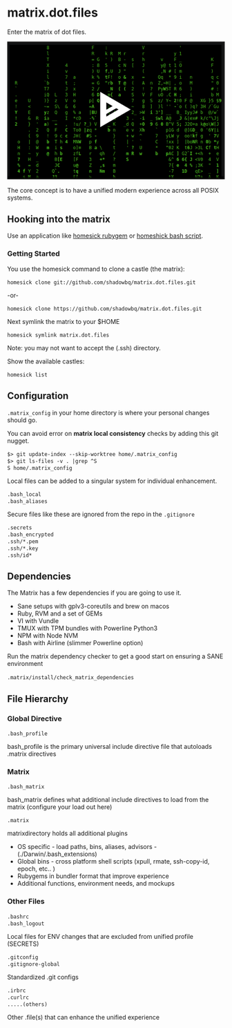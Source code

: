 # matrix.dot.files

Enter the matrix of dot files. 

[![asciicast](docs/matrix_asciinema.png)](https://asciinema.org/a/9scvu667GH2hCvO1aAlPl1cww?autoplay=1)

The core concept is to have a unified modern experience across all POSIX systems.

## Hooking into the matrix

Use an application like [homesick rubygem](https://github.com/technicalpickles/homesick) or [homeshick bash script](https://github.com/andsens/homeshick).

### Getting Started

You use the homesick command to clone a castle (the matrix):

```shell
homesick clone git://github.com/shadowbq/matrix.dot.files.git
```

-or-

```shell
homesick clone https://github.com/shadowbq/matrix.dot.files.git
```

Next symlink the matrix to your $HOME

```shell
homesick symlink matrix.dot.files
```

Note: you may not want to accept the (.ssh) directory.

Show the available castles:

```shell
homesick list
```

## Configuration

`.matrix_config` in your home directory is where your personal changes should go.

You can avoid error on **matrix local consistency** checks by adding this git nugget.

```shell
$> git update-index --skip-worktree home/.matrix_config
$> git ls-files -v . |grep ^S
S home/.matrix_config
```

Local files can be added to a singular system for individual enhancement.

```shell
.bash_local
.bash_aliases
```

Secure files like these are ignored from the repo in the `.gitignore`

```shell
.secrets
.bash_encrypted
.ssh/*.pem
.ssh/*.key
.ssh/id*
```

## Dependencies

The Matrix has a few dependencies if you are going to use it.

* Sane setups with gplv3-coreutils and brew on macos
* Ruby, RVM and a set of GEMs
* VI with Vundle 
* TMUX with TPM bundles with Powerline Python3
* NPM with Node NVM
* Bash with Airline (slimmer Powerline option)

Run the matrix dependency checker to get a good start on ensuring a SANE environment

`.matrix/install/check_matrix_dependencies`


## File Hierarchy

### Global Directive

```shell
.bash_profile
```

bash_profile is the primary universal include directive file that autoloads .matrix directives 

### Matrix

```shell
.bash_matrix
```

bash_matrix defines what additional include directives to load from the matrix (configure your load out here)

```shell
.matrix
```

matrixdirectory holds all additional plugins 

* OS specific - load paths, bins, aliases, advisors
              - (./Darwin/.bash_extensions)
* Global bins - cross platform shell scripts (xpull, rmate, ssh-copy-id, epoch, etc.. )
* Rubygems in bundler format that improve experience
* Additional functions, environment needs, and mockups

### Other Files

```shell
.bashrc
.bash_logout
```

Local files for ENV changes that are excluded from unified profile (SECRETS)

```shell
.gitconfig
.gitignore-global
```

Standardized .git configs 

```shell
.irbrc
.curlrc
.....(others)
```

Other .file(s) that can enhance the unified experience
